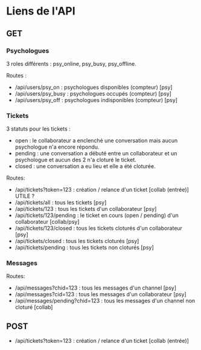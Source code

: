 # Liens de l'API

## GET

### Psychologues
3 roles différents : psy_online, psy_busy, psy_offline.

Routes :
  - /api/users/psy_on :   psychologues disponibles (compteur) [psy]
  - /api/users/psy_busy : psychologues occupés (compteur) [psy]
  - /api/users/psy_off :  psychologues indisponibles (compteur) [psy]


### Tickets
3 statuts pour les tickets :
  - open :    le collaborateur a enclenché une conversation mais aucun psychologue n'a encore répondu.
  - pending : une conversation a débuté entre un collaborateur et un psychologue et aucun des 2 n'a cloturé le ticket.
  - closed :  une conversation a eu lieu et elle a été cloturée.

Routes:
  - /api/tickets?token=123 :   création / relance d'un ticket [collab (entrée)] UTILE ?
  - /api/tickets/all :         tous les tickets [psy]
  - /api/tickets/123 :         tous les tickets d'un collaborateur [psy]
  - /api/tickets/123/pending : le ticket en cours (open / pending) d'un collaborateur [collab/psy]
  - /api/tickets/123/closed :  tous les tickets cloturés d'un collaborateur [psy]
  - /api/tickets/closed :      tous les tickets cloturés [psy]
  - /api/tickets/pending :     tous les tickets non cloturés [psy]


### Messages
Routes:
  - /api/messages?chid=123 :         tous les messages d'un channel [psy]
  - /api/messages?cid=123 :          tous les messages d'un collaborateur [psy]
  - /api/messages/pending?chid=123 : tous les messages d'un channel non cloturé [collab]

## POST

  - /api/tickets?token=123 : création / relance d'un ticket [collab (entrée)]
